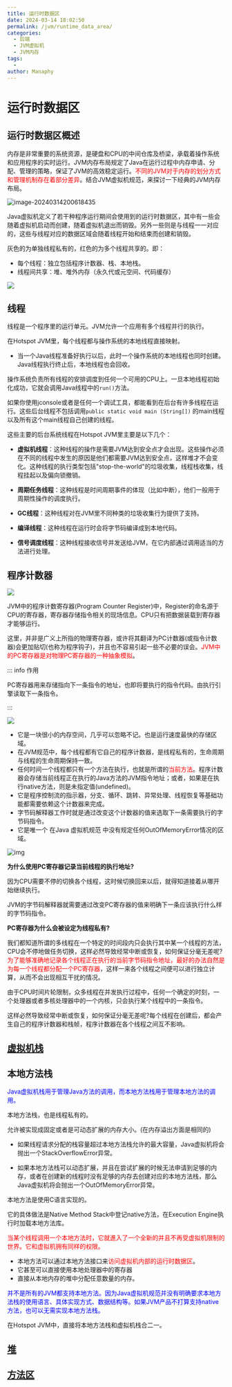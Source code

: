 ```yaml
---
title: 运行时数据区
date: 2024-03-14 18:02:50
permalink: /jvm/runtime_data_area/
categories:
  - 后端
  - JVM虚拟机
  - JVM内存
tags:
  - 
author: Manaphy
---
```


# 运行时数据区

## 运行时数据区概述

内存是非常重要的系统资源，是硬盘和CPU的中间仓库及桥梁，承载着操作系统和应用程序的实时运行。JVM内存布局规定了Java在运行过程中内存申请、分配、管理的策略，保证了JVM的高效稳定运行。<span style="color:red">不同的JVM对于内存的划分方式和管理机制存在着部分差异</span>。结合JVM虚拟机规范，来探讨一下经典的JVM内存布局。

<img src="./assets/1710418058857_zK113f1vtT.png" alt="image-20240314200618435" />

Java虚拟机定义了若干种程序运行期间会使用到的运行时数据区，其中有一些会随着虚拟机启动而创建，随着虚拟机退出而销毁。另外一些则是与线程一一对应的，这些与线程对应的数据区域会随着线程开始和结束而创建和销毁。

灰色的为单独线程私有的，红色的为多个线程共享的。即：

+ 每个线程：独立包括程序计数器、栈、本地栈。
+ 线程间共享：堆、堆外内存（永久代或元空间、代码缓存）

<img src="./assets/1710420522318_8ZWZrtSfQU.jpg" />

## 线程

线程是一个程序里的运行单元。JVM允许一个应用有多个线程并行的执行。

在Hotspot JVM里，每个线程都与操作系统的本地线程直接映射。

+ 当一个Java线程准备好执行以后，此时一个操作系统的本地线程也同时创建。Java线程执行终止后，本地线程也会回收。

操作系统负责所有线程的安排调度到任何一个可用的CPU上。一旦本地线程初始化成功，它就会调用Java线程中的`run()`方法。

如果你使用jconsole或者是任何一个调试工具，都能看到在后台有许多线程在运行。这些后台线程不包括调用`public static void main (String[])` 的main线程以及所有这个main线程自己创建的线程。

这些主要的后台系统线程在Hotspot JVM里主要是以下几个：

+ **虚拟机线程**：这种线程的操作是需要JVM达到安全点才会出现。这些操作必须在不同的线程中发生的原因是他们都需要JVM达到安全点，这样堆才不会变化。这种线程的执行类型包括"stop-the-world"的垃圾收集，线程栈收集，线程挂起以及偏向锁撤销。

+ **周期任务线程**：这种线程是时间周期事件的体现（比如中断），他们一般用于周期性操作的调度执行。

+ **GC线程**：这种线程对在JVM里不同种类的垃圾收集行为提供了支持。

+ **编译线程**：这种线程在运行时会将字节码编译成到本地代码。

+ **信号调度线程**：这种线程接收信号并发送给JVM，在它内部通过调用适当的方法进行处理。

## 程序计数器

<img src="./assets/1710423174352_jPoigBLEor.png" />

JVM中的程序计数寄存器(Program Counter Register)中，Register的命名源于CPU的寄存器，寄存器存储指令相关的现场信息。CPU只有把数据装载到寄存器才能够运行。

这里，并非是广义上所指的物理寄存器，或许将其翻译为PC计数器(或指令计数器)会更加贴切(也称为程序钩子)，并且也不容易引起一些不必要的误会。<span style="color:red">JVM中的PC寄存器是对物理PC寄存器的一种抽象模拟</span>。

::: info 作用

PC寄存器用来存储指向下一条指令的地址，也即将要执行的指令代码。由执行引擎读取下一条指令。 

:::

<img src="./assets/1710423841882_POuwhedJR2.png" />

- 它是一块很小的内存空间，几乎可以忽略不记。也是运行速度最快的存储区域。
- 在JVM规范中，每个线程都有它自己的程序计数器，是线程私有的，生命周期与线程的生命周期保持一致。
- 任何时间一个线程都只有一个方法在执行，也就是所谓的<span style="color:red">当前方法</span>。程序计数器会存储当前线程正在执行的Java方法的JVM指令地址；或者，如果是在执行native方法，则是未指定值(undefined)。
- 它是程序控制流的指示器，分支、循环、跳转、异常处理、线程恢复等基础功能都需要依赖这个计数器来完成。
- 字节码解释器工作时就是通过改变这个计数器的值来选取下一条需要执行的字节码指令。
- 它是唯一个 在Java 虚拟机规范 中没有规定任何OutOfMemoryError情况的区域。

<img src="./assets/1618071838622-95ca5bf1-658c-499b-afd6-b5c39375e1c5-20240314215057739_K5hYJzFYJW.png" alt="img" />

**为什么使用PC寄存器记录当前线程的执行地址?**

因为CPU需要不停的切换各个线程，这时候切换回来以后，就得知道接着从哪开始继续执行。

JVM的字节码解释器就需要通过改变PC寄存器的值来明确下一条应该执行什么样的字节码指令。

**PC寄存器为什么会被设定为线程私有?**

我们都知道所谓的多线程在一个特定的时间段内只会执行其中某一个线程的方法，CPU会不停地做任务切换，这样必然导致经常中断或恢复，如何保证分毫无差呢?<span style="color:red">为了能够准确地记录各个线程正在执行的当前字节码指令地址，最好的办法自然是为每一个线程都分配一个PC寄存器</span>，这样一来各个线程之间便可以进行独立计算，从而不会出现相互干扰的情况。

由于CPU时间片轮限制，众多线程在并发执行过程中，任何一个确定的时刻，一个处理器或者多核处理器中的一个内核，只会执行某个线程中的一条指令。

这样必然导致经常中断或恢复，如何保证分毫无差呢?每个线程在创建后，都会产生自己的程序计数器和栈帧，程序计数器在各个线程之间互不影响。

## [虚拟机栈](./03.虚拟机栈)

## 本地方法栈

<span style="color:blue">Java虚拟机栈用于管理Java方法的调用，而本地方法栈用于管理本地方法的调用。</span>

本地方法栈，也是线程私有的。

允许被实现成固定或者是可动态扩展的内存大小。(在内存溢出方面是相同的)

- 如果线程请求分配的栈容量超过本地方法栈允许的最大容量，Java虚拟机将会抛出一个StackOverflowError异常。

- 如果本地方法栈可以动态扩展，并且在尝试扩展的时候无法申请到足够的内存，或者在创建新的线程时没有足够的内存去创建对应的本地方法栈，那么Java虚拟机将会抛出一个OutOfMemoryError异常。

本地方法是使用C语言实现的。

它的具体做法是Native Method Stack中登记native方法，在Execution Engine执行时加载本地方法库。

<span style="color:red">当某个线程调用一个本地方法时，它就進入了一个全新的并且不再受虚拟机限制的世界。它和虚拟机拥有同样的权限。</span>

+ 本地方法可以通过本地方法接口来<span style="color:red">访问虚拟机内部的运行时数据区</span>。
+ 它甚至可以直接使用本地处理器中的寄存器
+ 直接从本地内存的堆中分配任意数量的内存。

<span style="color:blue">并不是所有的JVM都支持本地方法。因为Java虚拟机规范并没有明确要求本地方法栈的使用语言、具体实现方式、数据结构等。如果JVM产品不打算支持native方法，也可以无需实现本地方法栈。</span>

在Hotspot JVM中，直接将本地方法栈和虚拟机栈合二一。

## [堆](./04.堆)

## [方法区](./05.方法区)

